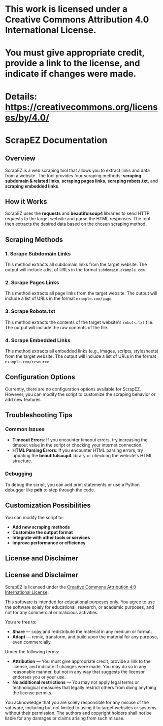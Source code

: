 # This work is licensed under a Creative Commons Attribution 4.0 International License.
# You must give appropriate credit, provide a link to the license, and indicate if changes were made.
# Details: https://creativecommons.org/licenses/by/4.0/

**ScrapEZ Documentation**
==========================

**Overview**
-----------

ScrapEZ is a web scraping tool that allows you to extract links and data from a website. The tool provides four scraping methods: **scraping subdomain & related links**, **scraping pages links**, **scraping robots.txt**, and **scraping embedded links**.

**How it Works**
---------------

ScrapEZ uses the **requests** and **beautifulsoup4** libraries to send HTTP requests to the target website and parse the HTML responses. The tool then extracts the desired data based on the chosen scraping method.

**Scraping Methods**
-------------------

### 1. **Scrape Subdomain Links**

This method extracts all subdomain links from the target website. The output will include a list of URLs in the format `subdomain.example.com`.

### 2. **Scrape Pages Links**

This method extracts all page links from the target website. The output will include a list of URLs in the format `example.com/page`.

### 3. **Scrape Robots.txt**

This method extracts the contents of the target website's `robots.txt` file. The output will include the raw contents of the file.

### 4. **Scrape Embedded Links**

This method extracts all embedded links (e.g., images, scripts, stylesheets) from the target website. The output will include a list of URLs in the format `example.com/resource`.

**Configuration Options**
-------------------------

Currently, there are no configuration options available for ScrapEZ. However, you can modify the script to customize the scraping behavior or add new features.

**Troubleshooting Tips**
-------------------------

### **Common Issues**

* **Timeout Errors**: If you encounter timeout errors, try increasing the timeout value in the script or checking your internet connection.
* **HTML Parsing Errors**: If you encounter HTML parsing errors, try updating the **beautifulsoup4** library or checking the website's HTML structure.

### **Debugging**

To debug the script, you can add print statements or use a Python debugger like **pdb** to step through the code.

**Customization Possibilities**
-----------------------------

You can modify the script to:

* **Add new scraping methods**
* **Customize the output format**
* **Integrate with other tools or services**
* **Improve performance or efficiency**

**License and Disclaimer**
-------------------------

## License and Disclaimer

ScrapEZ is licensed under the [Creative Commons Attribution 4.0 International License](https://creativecommons.org/licenses/by/4.0/legalcode).

This software is intended for educational purposes only. You agree to use the software solely for educational, research, or academic purposes, and not for any commercial or malicious activities.

You are free to:
- **Share** — copy and redistribute the material in any medium or format.
- **Adapt** — remix, transform, and build upon the material for any purpose, even commercially.

Under the following terms:
- **Attribution** — You must give appropriate credit, provide a link to the license, and indicate if changes were made. You may do so in any reasonable manner, but not in any way that suggests the licensor endorses you or your use.
- **No additional restrictions** — You may not apply legal terms or technological measures that legally restrict others from doing anything the license permits.

You acknowledge that you are solely responsible for any misuse of the software, including but not limited to using it to target websites or systems without their permission. The authors and copyright holders shall not be liable for any damages or claims arising from such misuse.
